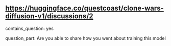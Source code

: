 ## https://huggingface.co/questcoast/clone-wars-diffusion-v1/discussions/2

contains_question: yes

question_part: Are you able to share how you went about training this model